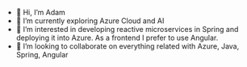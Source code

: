 - 👋 Hi, I’m Adam
- 🌱 I’m currently exploring Azure Cloud and AI
- 👀 I’m interested in developing reactive microservices in Spring and deploying it into Azure. As a frontend I prefer to use Angular.
- 💞️ I’m looking to collaborate on everything related with Azure, Java, Spring, Angular

<!---
Epredator/Epredator is a ✨ special ✨ repository because its `README.md` (this file) appears on your GitHub profile.
You can click the Preview link to take a look at your changes.
--->
